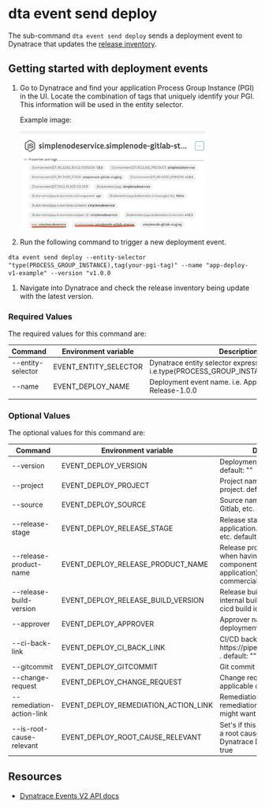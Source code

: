 # dta event send deploy

The sub-command `dta event send deploy` sends a deployment event to Dynatrace that updates the [release inventory](https://www.dynatrace.com/support/help/platform-modules/cloud-automation/release-monitoring/monitor-releases-with-dynatrace).

## Getting started with deployment events

1. Go to Dynatrace and find your application Process Group Instance (PGI) in the UI. Locate the combination of tags that uniquely identify your PGI. This information will be used in the entity selector.

   Example image:

   <img src="./assets/entity-selector.png"  width="375" height="200">

1. Run the following command to trigger a new deployment event.

```(bash)
dta event send deploy --entity-selector "type(PROCESS_GROUP_INSTANCE),tag(your-pgi-tag)" --name "app-deploy-v1-example" --version "v1.0.0
```

1. Navigate into Dynatrace and check the release inventory being update with the latest version.

### Required Values

The required values for this command are:

| Command           | Environment variable  | Description                                                                             |
| ----------------- | --------------------- | --------------------------------------------------------------------------------------- |
| --entity-selector | EVENT_ENTITY_SELECTOR | Dynatrace entity selector expression : i.e.type(PROCESS_GROUP_INSTANCE),tag(easytravel) |
| --name            | EVENT_DEPLOY_NAME     | Deployment event name. i.e. App-simplenode-Release-1.0.0                                |
|                   |

### Optional Values

The optional values for this command are:

| Command                   | Environment variable                 | Description                                                                                                                    |
| ------------------------- | ------------------------------------ | ------------------------------------------------------------------------------------------------------------------------------ |
| --version                 | EVENT_DEPLOY_VERSION                 | Deployment version. i.e. 1.0.0. default: ""                                                                                    |
| --project                 | EVENT_DEPLOY_PROJECT                 | Project name. i.e. simple-node-project. default: ""                                                                            |
| --source                  | EVENT_DEPLOY_SOURCE                  | Source name. i.e. Jenkins, Gitlab, etc. default: ""                                                                            |
| --release-stage           | EVENT_DEPLOY_RELEASE_STAGE           | Release stage for the application. i.e. dev, staging, etc. default: ""                                                         |
| --release-product-name    | EVENT_DEPLOY_RELEASE_PRODUCT_NAME    | Release product name (useful when having multiple component of a single application) i.e. your-app-commercial-name default: "" |
| --release-build-version   | EVENT_DEPLOY_RELEASE_BUILD_VERSION   | Release build version i.e. your internal build id (git commit id, cicd build id, etc) default: ""                              |
| --approver                | EVENT_DEPLOY_APPROVER                | Approver name for the deployment. default: ""                                                                                  |
| --ci-back-link            | EVENT_DEPLOY_CI_BACK_LINK            | CI/CD back link i.e. https://pipelines/easytravel/123 . default: ""                                                            |
| --gitcommit               | EVENT_DEPLOY_GITCOMMIT               | Git commit id. default: ""                                                                                                     |
| --change-request          | EVENT_DEPLOY_CHANGE_REQUEST          | Change request code if applicable default: ""                                                                                  |
| --remediation-action-link | EVENT_DEPLOY_REMEDIATION_ACTION_LINK | Remediation link for auto-remediation scenarios that you might want to implement                                               |
| --is-root-cause-relevant  | EVENT_DEPLOY_ROOT_CAUSE_RELEVANT     | Set's if this would be relevant to a root cause analysis from Dynatrace Davis AI. default: true                                |

## Resources

- [Dynatrace Events V2 API docs](https://www.dynatrace.com/support/help/dynatrace-api/environment-api/events-v2/get-event-types)
